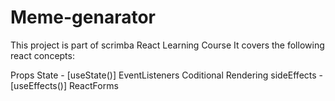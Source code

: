 # Meme-genarator
This project is part of scrimba React Learning Course
It covers the following react concepts:

Props
State - [useState()]
EventListeners
Coditional Rendering 
sideEffects - [useEffects()]
ReactForms

